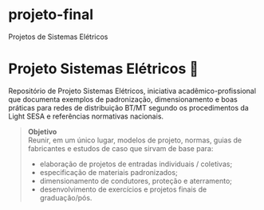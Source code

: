 # projeto-final
Projetos de Sistemas Elétricos

# Projeto Sistemas Elétricos 🔌

Repositório de Projeto Sistemas Elétricos, iniciativa acadêmico-profissional que documenta exemplos de padronização, dimensionamento e boas práticas para redes de distribuição BT/MT segundo os procedimentos da Light SESA e referências normativas nacionais.

> **Objetivo**  
> Reunir, em um único lugar, modelos de projeto, normas, guias de fabricantes e estudos de caso que sirvam de base para:
> - elaboração de projetos de entradas individuais / coletivas;  
> - especificação de materiais padronizados;  
> - dimensionamento de condutores, proteção e aterramento;  
> - desenvolvimento de exercícios e projetos finais de graduação/pós.
